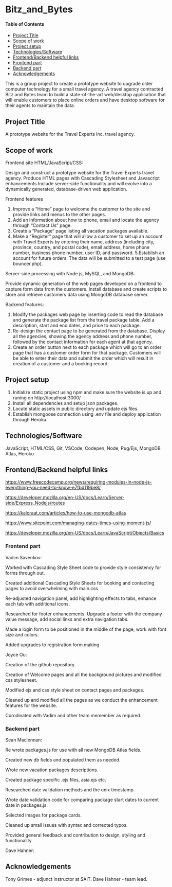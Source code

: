 # Bitz_and_Bytes

#### Table of Contents  

* [Project Title](#Project-Title)
* [Scope of work](#Scope-of-work)
* [Project setup](#Project-setup)
* [Technologies/Software](#Technologies/Software)
* [Frontend/Backend helpful links](#Frontend/Backend-helpful-links)
* [Frontend part](#Frontend-part)
* [Backend part](#Backend-part)
* [Acknowledgements](#Acknowledgements)


This is a group project to create a prototype website to upgrade older computer technology for a small travel agency.
A travel agency contracted Bitz and Bytes team to build a state-of-the-art web/desktop application that will enable customers to place
online orders and have desktop software for their agents to maintain the data.


## Project Title
A prototype website for the Travel Experts Inc. travel agency. 


## Scope of work

Frontend site HTML/JavaScript/CSS: 

Design and construct a prototype website for the Travel Experts travel agency.
Produce HTML pages with Cascading Stylesheet and Javascript enhancements
Include server-side functionality and will evolve into a dynamically generated, database-driven web application.

Frontend features

1. Improve a “Home”  page to welcome the customer to the site and provide links and menus to the other pages.
2. Add an information about how to phone, email and locate the agency through “Contact Us” page.
3. Create a “Package” page listing all vacation packages available. 
4. Make a “Register” page that will allow a customer to set up an
account with Travel Experts by entering their name, address (including
city, province, country, and postal code), email address, home phone
number, business phone number, user ID, and password. 
5.Establish an account for future orders. The data will be submitted to a test page (use bouncer.php). 

Server-side processing with Node.js, MySQL, and MongoDB:

Provide dynamic generation of the web pages developed on a frontend to capture form data from the customers. 
Install database and create scripts to store and retrieve customers data using MongoDB database server.

Backend features:

1. Modify the packages web page by inserting code to read the database and generate the package list from the travel package table. 
Add a description, start and end dates, and price to each package. 
2. Re-design the contact page to be generated from the database. Display all the agencies, showing the agency address and phone number,
followed by the contact information for each agent at that agency.
3. Create an order button next to each package which will go to an order page that has a customer order form for that package. 
Customers will be able to enter their data and submit the order which will result in creation of a customer and a booking record. 


## Project setup

1. Initialize static project using npm and make sure the website is up and runing on http://localhost:3000/
2. Install all dependencies and setup json packages.
3. Locate static assets in public directory and update ejs files.
4. Establish mongoose connection using .env file and deploy application through Heroku.


## Technologies/Software

JavaScript, HTML/CSS, Git, VSCode, Codepen, Node, Pug/Ejs, MongoDB Atlas, Heroku
 
## Frontend/Backend helpful links

https://www.freecodecamp.org/news/requiring-modules-in-node-js-everything-you-need-to-know-e7fbd119be8/

https://developer.mozilla.org/en-US/docs/Learn/Server-side/Express_Nodejs/routes

https://kaloraat.com/articles/how-to-use-mongodb-atlas

https://www.sitepoint.com/managing-dates-times-using-moment-js/

https://developer.mozilla.org/en-US/docs/Learn/JavaScript/Objects/Basics

### Frontend part

Vadim Savenkov:

Worked with Cascading Style Sheet code to provide style consistency for forms through out.

Created additional Cascading Style Sheets for booking and contacting pages to avoid overwhelming with main.css

Re-adjusted navigation panel, add highlighting effects to tabs, enhance each tab with additional icons.   
 
Researched for footer enhancements. Upgrade a footer with the company value message, add social links and extra navigation tabs. 
  
Made a login form to be positioned in the middle of the page, work with font size and colors. 

Added upgrades to registration form making    


Joyce Ou:

Creation of the github repository.

Creation of Welcome pages and all the background pictures and modified css stylesheet.

Modified ejs and css style sheet on contact pages and packages. 

Cleaned up and modified all the pages as we conduct the enhancement features for the website.

Corodinated with Vadim and other team memember as required.


### Backend part

Sean Maclennan:

Re wrote packages.js for use with all new MongoDB Atlas fields.

Created new db fields and populated them as needed.

Wrote new vacation packages descriptions.

Created package specific .ejs files, asia.ejs etc.

Researched date validation methods and the unix timestamp.

Wrote date validation code for comparing package start dates to current date in packages.js.

Selected images for package cards.

Cleaned up small issues with syntax and corrected typos.

Provided general feedback and contribution to design, styling and functionality

Dave Hahner:




## Acknowledgements

Tony Grimes - adjunct instructor at SAIT.
Dave Hahner - team lead. 
